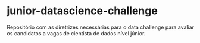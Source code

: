 # junior-datascience-challenge
Repositório com as diretrizes necessárias para o data challenge para avaliar os candidatos a vagas de cientista de dados nível júnior.

